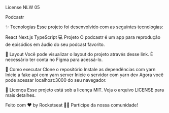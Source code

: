 License NLW 05

Podcastr

✨ Tecnologias
Esse projeto foi desenvolvido com as seguintes tecnologias:

React
Next.js
TypeScript
💻 Projeto
O podcastr é um app para reprodução de episódios em áudio do seu podcast favorito.

🔖 Layout
Você pode visualizar o layout do projeto através desse link. É necessário ter conta no Figma para acessá-lo.

🚀 Como executar
Clone o repositório
Instale as dependências com yarn
Inicie a fake api com yarn server
Inicie o servidor com yarn dev
Agora você pode acessar localhost:3000 do seu navegador.

📄 Licença
Esse projeto está sob a licença MIT. Veja o arquivo LICENSE para mais detalhes.

Feito com ♥ by Rocketseat 👋🏻 Participe da nossa comunidade!
